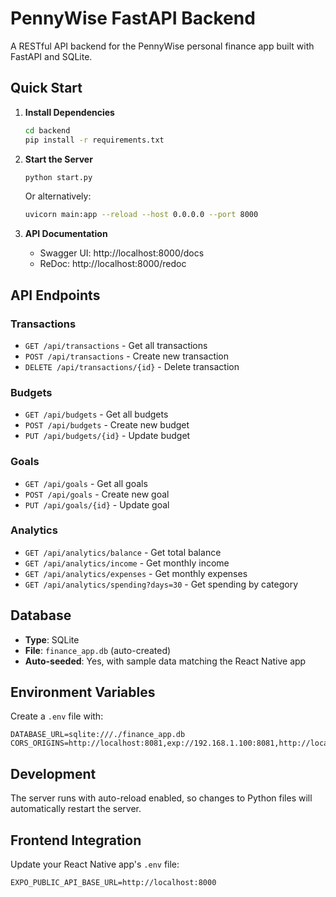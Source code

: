 # PennyWise FastAPI Backend

A RESTful API backend for the PennyWise personal finance app built with FastAPI and SQLite.

## Quick Start

1. **Install Dependencies**
   ```bash
   cd backend
   pip install -r requirements.txt
   ```

2. **Start the Server**
   ```bash
   python start.py
   ```
   
   Or alternatively:
   ```bash
   uvicorn main:app --reload --host 0.0.0.0 --port 8000
   ```

3. **API Documentation**
   - Swagger UI: http://localhost:8000/docs
   - ReDoc: http://localhost:8000/redoc

## API Endpoints

### Transactions
- `GET /api/transactions` - Get all transactions
- `POST /api/transactions` - Create new transaction
- `DELETE /api/transactions/{id}` - Delete transaction

### Budgets
- `GET /api/budgets` - Get all budgets
- `POST /api/budgets` - Create new budget
- `PUT /api/budgets/{id}` - Update budget

### Goals
- `GET /api/goals` - Get all goals
- `POST /api/goals` - Create new goal
- `PUT /api/goals/{id}` - Update goal

### Analytics
- `GET /api/analytics/balance` - Get total balance
- `GET /api/analytics/income` - Get monthly income
- `GET /api/analytics/expenses` - Get monthly expenses
- `GET /api/analytics/spending?days=30` - Get spending by category

## Database

- **Type**: SQLite
- **File**: `finance_app.db` (auto-created)
- **Auto-seeded**: Yes, with sample data matching the React Native app

## Environment Variables

Create a `.env` file with:
```
DATABASE_URL=sqlite:///./finance_app.db
CORS_ORIGINS=http://localhost:8081,exp://192.168.1.100:8081,http://localhost:19006
```

## Development

The server runs with auto-reload enabled, so changes to Python files will automatically restart the server.

## Frontend Integration

Update your React Native app's `.env` file:
```
EXPO_PUBLIC_API_BASE_URL=http://localhost:8000
```
